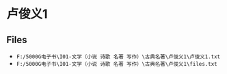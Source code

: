 # 卢俊义1

## Files

- `F:/5000G电子书\I01-文学（小说 诗歌 名著 写作）\古典名著\卢俊义1\卢俊义1.txt`
- `F:/5000G电子书\I01-文学（小说 诗歌 名著 写作）\古典名著\卢俊义1\files.txt`
